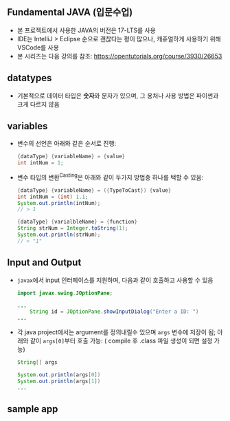 ## Fundamental JAVA (입문수업)

- 본 프로젝트에서 사용한 JAVA의 버전은 17-LTS를 사용
- IDE는 IntelliJ > Eclipse 순으로 괜찮다는 평이 많으나, 캐쥬얼하게 사용하기 위해 VSCode를 사용
- 본 시리즈는 다음 강의를 참조: https://opentutorials.org/course/3930/26653

## datatypes

- 기본적으로 데이터 타입은 **숫자**와 문자가 있으며, 그 용처나 사용 방법은 파이썬과 크게 다르지 않음

## variables

- 변수의 선언은 아래와 같은 순서로 진행:

  ```java
  {dataType} {variableName} = {value}
  int intNum = 1;
  ```

- 변수 타입의 변환<sup>Casting</sup>은  아래와 같이 두가지 방법중 하나를 택할 수 있음:

  ```java
  {dataType} {variableName} = ({TypeToCast}) {value}
  int intNum = (int) 1.1;
  System.out.println(intNum);
  // > 1
  ```

  ```java
  {dataType} {varialbleName} = {function}
  String strNum = Integer.toString(1);
  System.out.println(strNum);
  // > "1"
  ```

## Input and Output

- `javax`에서 input 인터페이스를 지원하며, 다음과 같이 호출하고 사용할 수 있음

  ```java
  import javax.swing.JOptionPane;
  
  ...
      String id = JOptionPane.showInputDialog("Enter a ID: ")
  ...
  ```
- 각 java project에서는 argument를 정의내릴수 있으며 `args` 변수에 저장이 됨; 아래와 같이 `args[0]`부터 호출 가능:
  ( compile 후 .class 파일 생성이 되면 설정 가능)
  
  ```java
  String[] args
  
  System.out.println(args[0])
  System.out.println(args[1])
  ...
  ```
  

## sample app

